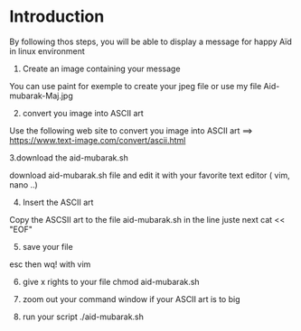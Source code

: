 # Introduction

By following thos steps, you will be able to display a message for happy Aïd in linux environment

1. Create an image containing your message

You can use paint  for exemple to create your jpeg file or use my file Aid-mubarak-Maj.jpg 

2. convert you image into ASCII art 

Use the following web site to convert you image into ASCII art  ==> https://www.text-image.com/convert/ascii.html 

3.download the aid-mubarak.sh 

download aid-mubarak.sh file and edit it with your favorite text editor ( vim, nano ..)

4.  Insert the ASCII art 

Copy the ASCSII art to the file aid-mubarak.sh in the line juste next  cat << "EOF" 

5. save your file 


esc then wq! with vim 

6. give x rights to your file 
chmod aid-mubarak.sh

7. zoom out your command window if your ASCII art is to big 

8. run your script 
./aid-mubarak.sh
